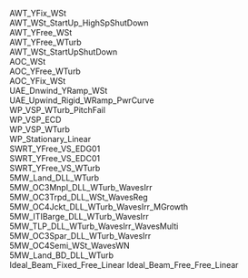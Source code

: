 AWT_YFix_WSt  
AWT_WSt_StartUp_HighSpShutDown  
AWT_YFree_WSt  
AWT_YFree_WTurb  
AWT_WSt_StartUpShutDown  
AOC_WSt  
AOC_YFree_WTurb  
AOC_YFix_WSt  
UAE_Dnwind_YRamp_WSt  
UAE_Upwind_Rigid_WRamp_PwrCurve  
WP_VSP_WTurb_PitchFail  
WP_VSP_ECD  
WP_VSP_WTurb  
WP_Stationary_Linear  
SWRT_YFree_VS_EDG01  
SWRT_YFree_VS_EDC01  
SWRT_YFree_VS_WTurb  
5MW_Land_DLL_WTurb  
5MW_OC3Mnpl_DLL_WTurb_WavesIrr  
5MW_OC3Trpd_DLL_WSt_WavesReg  
5MW_OC4Jckt_DLL_WTurb_WavesIrr_MGrowth  
5MW_ITIBarge_DLL_WTurb_WavesIrr  
5MW_TLP_DLL_WTurb_WavesIrr_WavesMulti  
5MW_OC3Spar_DLL_WTurb_WavesIrr  
5MW_OC4Semi_WSt_WavesWN  
5MW_Land_BD_DLL_WTurb  
Ideal_Beam_Fixed_Free_Linear
Ideal_Beam_Free_Free_Linear